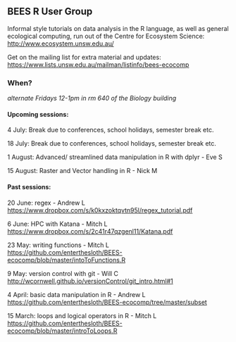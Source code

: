 
BEES R User Group
---
Informal style tutorials on data analysis in the R language, as well as general ecological computing, 
run out of the Centre for Ecosystem Science:  
http://www.ecosystem.unsw.edu.au/

Get on the mailing list for extra material and updates:  
https://www.lists.unsw.edu.au/mailman/listinfo/bees-ecocomp

### When?
*alternate Fridays 12-1pm in rm 640 of the Biology building*

#### Upcoming sessions:

4 July: Break due to conferences, school holidays, semester break etc.

18 July: Break due to conferences, school holidays, semester break etc.

1 August: Advanced/ streamlined data manipulation in R with dplyr - Eve S

15 August: Raster and Vector handling in R - Nick M

#### Past sessions:

20 June: regex - Andrew L  
https://www.dropbox.com/s/k0kxzoktqvtn95l/regex_tutorial.pdf

6 June: HPC with Katana - Mitch L  
https://www.dropbox.com/s/2c41r47qzgenl11/Katana.pdf

23 May: writing functions - Mitch L  
https://github.com/enterthesloth/BEES-ecocomp/blob/master/intoToFunctions.R

9 May: version control with git - Will C  
http://wcornwell.github.io/versionControl/git_intro.html#1

4 April: basic data manipulation in R - Andrew L  
https://github.com/enterthesloth/BEES-ecocomp/tree/master/subset

15 March: loops and logical operators in R - Mitch L  
https://github.com/enterthesloth/BEES-ecocomp/blob/master/introToLoops.R
